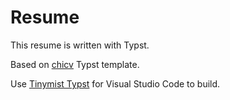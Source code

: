 ﻿# Resume

This resume is written with Typst.

Based on [chicv](https://github.com/skyzh/chicv) Typst template.

Use [Tinymist Typst](https://github.com/Myriad-Dreamin/tinymist) for Visual
Studio Code to build.
